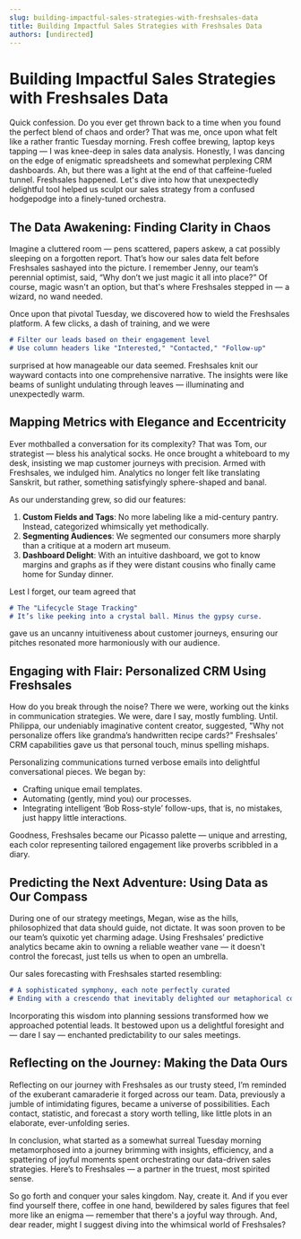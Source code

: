 ```yaml
---
slug: building-impactful-sales-strategies-with-freshsales-data
title: Building Impactful Sales Strategies with Freshsales Data
authors: [undirected]
---
```



# Building Impactful Sales Strategies with Freshsales Data

Quick confession. Do you ever get thrown back to a time when you found the perfect blend of chaos and order? That was me, once upon what felt like a rather frantic Tuesday morning. Fresh coffee brewing, laptop keys tapping — I was knee-deep in sales data analysis. Honestly, I was dancing on the edge of enigmatic spreadsheets and somewhat perplexing CRM dashboards. Ah, but there was a light at the end of that caffeine-fueled tunnel. Freshsales happened. Let's dive into how that unexpectedly delightful tool helped us sculpt our sales strategy from a confused hodgepodge into a finely-tuned orchestra.

## The Data Awakening: Finding Clarity in Chaos

Imagine a cluttered room — pens scattered, papers askew, a cat possibly sleeping on a forgotten report. That’s how our sales data felt before Freshsales sashayed into the picture. I remember Jenny, our team’s perennial optimist, said, “Why don’t we just magic it all into place?” Of course, magic wasn't an option, but that's where Freshsales stepped in — a wizard, no wand needed.

Once upon that pivotal Tuesday, we discovered how to wield the Freshsales platform. A few clicks, a dash of training, and we were

```markdown
# Filter our leads based on their engagement level
# Use column headers like "Interested," "Contacted," "Follow-up"
```

surprised at how manageable our data seemed. Freshsales knit our wayward contacts into one comprehensive narrative. The insights were like beams of sunlight undulating through leaves — illuminating and unexpectedly warm.

## Mapping Metrics with Elegance and Eccentricity

Ever mothballed a conversation for its complexity? That was Tom, our strategist — bless his analytical socks. He once brought a whiteboard to my desk, insisting we map customer journeys with precision. Armed with Freshsales, we indulged him. Analytics no longer felt like translating Sanskrit, but rather, something satisfyingly sphere-shaped and banal.

As our understanding grew, so did our features:

1. **Custom Fields and Tags**: No more labeling like a mid-century pantry. Instead, categorized whimsically yet methodically.
2. **Segmenting Audiences**: We segmented our consumers more sharply than a critique at a modern art museum.
3. **Dashboard Delight**: With an intuitive dashboard, we got to know margins and graphs as if they were distant cousins who finally came home for Sunday dinner.

Lest I forget, our team agreed that

```markdown
# The "Lifecycle Stage Tracking"
# It’s like peeking into a crystal ball. Minus the gypsy curse.
```

gave us an uncanny intuitiveness about customer journeys, ensuring our pitches resonated more harmoniously with our audience.

## Engaging with Flair: Personalized CRM Using Freshsales

How do you break through the noise? There we were, working out the kinks in communication strategies. We were, dare I say, mostly fumbling. Until. Philippa, our undeniably imaginative content creator, suggested, "Why not personalize offers like grandma’s handwritten recipe cards?" Freshsales’ CRM capabilities gave us that personal touch, minus spelling mishaps.

Personalizing communications turned verbose emails into delightful conversational pieces. We began by:

- Crafting unique email templates.
- Automating (gently, mind you) our processes.
- Integrating intelligent ‘Bob Ross-style’ follow-ups, that is, no mistakes, just happy little interactions.

Goodness, Freshsales became our Picasso palette — unique and arresting, each color representing tailored engagement like proverbs scribbled in a diary.

## Predicting the Next Adventure: Using Data as Our Compass

During one of our strategy meetings, Megan, wise as the hills, philosophized that data should guide, not dictate. It was soon proven to be our team’s quixotic yet charming adage. Using Freshsales’ predictive analytics became akin to owning a reliable weather vane — it doesn't control the forecast, just tells us when to open an umbrella.

Our sales forecasting with Freshsales started resembling:

```markdown
# A sophisticated symphony, each note perfectly curated 
# Ending with a crescendo that inevitably delighted our metaphorical concert-goers.
```

Incorporating this wisdom into planning sessions transformed how we approached potential leads. It bestowed upon us a delightful foresight and — dare I say — enchanted predictability to our sales meetings. 

## Reflecting on the Journey: Making the Data Ours

Reflecting on our journey with Freshsales as our trusty steed, I’m reminded of the exuberant camaraderie it forged across our team. Data, previously a jumble of intimidating figures, became a universe of possibilities. Each contact, statistic, and forecast a story worth telling, like little plots in an elaborate, ever-unfolding series.

In conclusion, what started as a somewhat surreal Tuesday morning metamorphosed into a journey brimming with insights, efficiency, and a spattering of joyful moments spent orchestrating our data-driven sales strategies. Here’s to Freshsales — a partner in the truest, most spirited sense. 

So go forth and conquer your sales kingdom. Nay, create it. And if you ever find yourself there, coffee in one hand, bewildered by sales figures that feel more like an enigma — remember that there's a joyful way through. And, dear reader, might I suggest diving into the whimsical world of Freshsales?